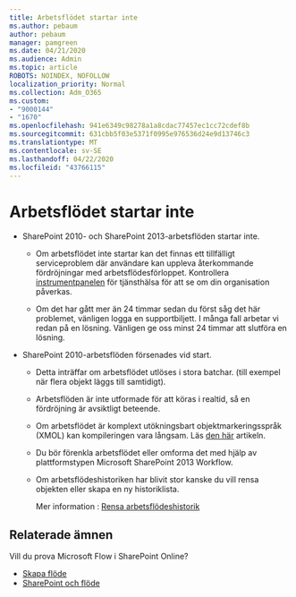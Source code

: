 ```yaml
---
title: Arbetsflödet startar inte
ms.author: pebaum
author: pebaum
manager: pamgreen
ms.date: 04/21/2020
ms.audience: Admin
ms.topic: article
ROBOTS: NOINDEX, NOFOLLOW
localization_priority: Normal
ms.collection: Adm_O365
ms.custom:
- "9000144"
- "1670"
ms.openlocfilehash: 941e6349c98278a1a8cdac77457ec1cc72cdef8b
ms.sourcegitcommit: 631cbb5f03e5371f0995e976536d24e9d13746c3
ms.translationtype: MT
ms.contentlocale: sv-SE
ms.lasthandoff: 04/22/2020
ms.locfileid: "43766115"
---
```

# <a name="workflow-is-not-starting"></a>Arbetsflödet startar inte

- SharePoint 2010- och SharePoint 2013-arbetsflöden startar inte.

    - Om arbetsflödet inte startar kan det finnas ett tillfälligt serviceproblem där användare kan uppleva återkommande fördröjningar med arbetsflödesförloppet. Kontrollera [instrumentpanelen](https:/admin.microsoft.com/AdminPortal/Home#/servicehealth) för tjänsthälsa för att se om din organisation påverkas.

    - Om det har gått mer än 24 timmar sedan du först såg det här problemet, vänligen logga en supportbiljett. I många fall arbetar vi redan på en lösning. Vänligen ge oss minst 24 timmar att slutföra en lösning.

- SharePoint 2010-arbetsflöden försenades vid start.

    - Detta inträffar om arbetsflödet utlöses i stora batchar. (till exempel när flera objekt läggs till samtidigt).

    - Arbetsflöden är inte utformade för att köras i realtid, så en fördröjning är avsiktligt beteende.

   -  Om arbetsflödet är komplext utökningsbart objektmarkeringsspråk (XMOL) kan kompileringen vara långsam. Läs [den här](https://support.microsoft.com//kb/3043697) artikeln.

    - Du bör förenkla arbetsflödet eller omforma det med hjälp av plattformstypen Microsoft SharePoint 2013 Workflow.

    - Om arbetsflödeshistoriken har blivit stor kanske du vill rensa objekten eller skapa en ny historiklista.

        Mer information : [Rensa arbetsflödeshistorik](https://blogs.technet.microsoft.com/marj/2015/08/07/sharepoint-2010-workflows-best-practice-purge-workflow-history-list-items/)


## <a name="related-topics"></a>Relaterade ämnen
Vill du prova Microsoft Flow i SharePoint Online?
- [Skapa flöde](https://support.office.com/article/Create-a-flow-for-a-list-or-library-in-SharePoint-Online-or-OneDrive-for-Business-a9c3e03b-0654-46af-a254-20252e580d01) 
- [SharePoint och flöde](https://flow.microsoft.com/blog/sharepoint-and-flow/) 


